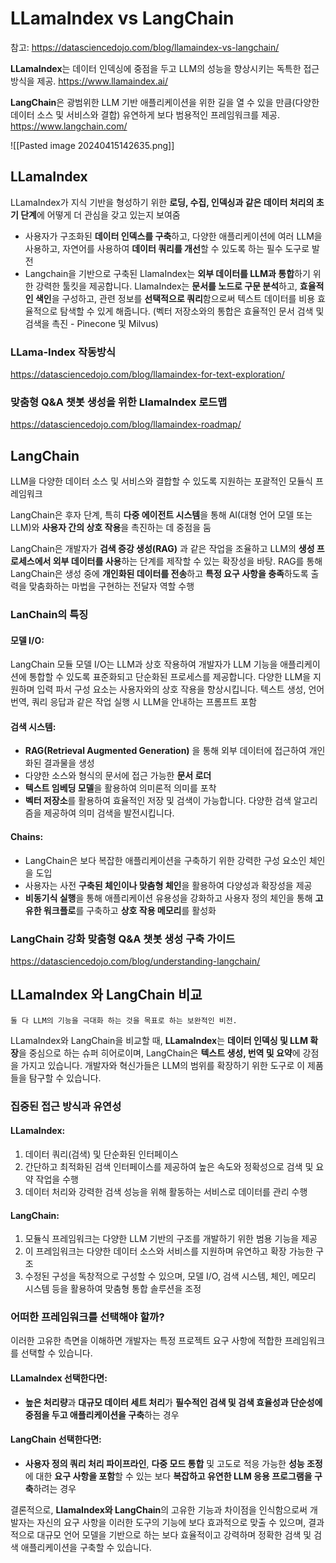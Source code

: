 
# LLamaIndex vs LangChain
참고: https://datasciencedojo.com/blog/llamaindex-vs-langchain/


**LLamaIndex**는 데이터 인덱싱에 중점을 두고 LLM의 성능을 향상시키는 독특한 접근 방식을 제공.
https://www.llamaindex.ai/

**LangChain**은 광범위한 LLM 기반 애플리케이션을 위한 길을 열 수 있을 만큼(다양한 데이터 소스 및 서비스와 결합) 유연하게 보다 범용적인 프레임워크를 제공.
https://www.langchain.com/

![[Pasted image 20240415142635.png]]

## LLamaIndex

LLamaIndex가 지식 기반을 형성하기 위한 **로딩, 수집, 인덱싱과 같은 데이터 처리의 초기 단계**에 어떻게 더 관심을 갖고 있는지 보여줌
- 사용자가 구조화된 **데이터 인덱스를 구축**하고, 다양한 애플리케이션에 여러 LLM을 사용하고, 자연어를 사용하여 **데이터 쿼리를 개선**할 수 있도록 하는 필수 도구로 발전
- Langchain을 기반으로 구축된 LlamaIndex는 **외부 데이터를 LLM과 통합**하기 위한 강력한 툴킷을 제공합니다. LlamaIndex는 **문서를 노드로 구문 분석**하고, **효율적인 색인**을 구성하고, 관련 정보를 **선택적으로 쿼리**함으로써 텍스트 데이터를 비용 효율적으로 탐색할 수 있게 해줍니다. (벡터 저장소와의 통합은 효율적인 문서 검색 및 검색을 촉진 - Pinecone 및 Milvus)

### LLama-Index 작동방식
https://datasciencedojo.com/blog/llamaindex-for-text-exploration/

### 맞춤형 Q&A 챗봇 생성을 위한 LlamaIndex 로드맵
https://datasciencedojo.com/blog/llamaindex-roadmap/



## LangChain

LLM을 다양한 데이터 소스 및 서비스와 결합할 수 있도록 지원하는 포괄적인 모듈식 프레임워크

LangChain은 후자 단계, 특히 **다중 에이전트 시스템**을 통해 AI(대형 언어 모델 또는 LLM)와 **사용자 간의 상호 작용**을 촉진하는 데 중점을 둠

LangChain은 개발자가 **검색 증강 생성(RAG)** 과 같은 작업을 조율하고 LLM의 **생성 프로세스에서 외부 데이터를 사용**하는 단계를 제작할 수 있는 확장성을 바탕. 
	RAG를 통해 LangChain은 생성 중에 **개인화된 데이터를 전송**하고 **특정 요구 사항을 충족**하도록 출력을 맞춤화하는 마법을 구현하는 전달자 역할 수행

### LanChain의 특징

#### 모델 I/O:
LangChain 모듈 모델 I/O는 LLM과 상호 작용하여 개발자가 LLM 기능을 애플리케이션에 통합할 수 있도록 표준화되고 단순화된 프로세스를 제공합니다. 다양한 LLM을 지원하며 입력 파서 구성 요소는 사용자와의 상호 작용을 향상시킵니다.
	텍스트 생성, 언어 번역, 쿼리 응답과 같은 작업 실행 시 LLM을 안내하는 프롬프트 포함

#### 검색 시스템:
- **RAG(Retrieval Augmented Generation)** 을 통해 외부 데이터에 접근하여 개인화된 결과물을 생성
- 다양한 소스와 형식의 문서에 접근 가능한 **문서 로더**
- **텍스트 임베딩 모델**을 활용하여 의미론적 의미를 포착
- **벡터 저장소**를 활용하여 효율적인 저장 및 검색이 가능합니다. 다양한 검색 알고리즘을 제공하여 의미 검색을 발전시킵니다.

#### Chains:
- LangChain은 보다 복잡한 애플리케이션을 구축하기 위한 강력한 구성 요소인 체인을 도입
- 사용자는 사전 **구축된 체인이나 맞춤형 체인**을 활용하여 다양성과 확장성을 제공
- **비동기식 실행**을 통해 애플리케이션 유용성을 강화하고 사용자 정의 체인을 통해 **고유한 워크플로**를 구축하고 **상호 작용 메모리**를 활성화

### LangChain 강화 맞춤형 Q&A 챗봇 생성 구축 가이드
https://datasciencedojo.com/blog/understanding-langchain/


## LLamaIndex 와 LangChain 비교

`둘 다 LLM의 기능을 극대화 하는 것을 목표로 하는 보완적인 비전.`

LLamaIndex와 LangChain을 비교할 때, **LLamaIndex**는 **데이터 인덱싱 및 LLM 확장**을 중심으로 하는 슈퍼 히어로이며, LangChain은 **텍스트 생성, 번역 및 요약**에 강점을 가지고 있습니다. 개발자와 혁신가들은 LLM의 범위를 확장하기 위한 도구로 이 제품들을 탐구할 수 있습니다.

### 집중된 접근 방식과 유연성

#### LLamaIndex:
1. 데이터 쿼리(검색) 및 단순화된 인터페이스 
2. 간단하고 최적화된 검색 인터페이스를 제공하여 높은 속도와 정확성으로 검색 및 요약 작업을 수행
3. 데이터 처리와 강력한 검색 성능을 위해 활동하는 서비스로 데이터를 관리 수행

#### LangChain:
1. 모듈식 프레임워크는 다양한 LLM 기반의 구조를 개발하기 위한 범용 기능을 제공
2. 이 프레임워크는 다양한 데이터 소스와 서비스를 지원하며 유연하고 확장 가능한 구조
3. 수정된 구성을 독창적으로 구성할 수 있으며, 모델 I/O, 검색 시스템, 체인, 메모리 시스템 등을 활용하여 맞춤형 통합 솔루션을 조정

### 어떠한 프레임워크를 선택해야 할까?
이러한 고유한 측면을 이해하면 개발자는 특정 프로젝트 요구 사항에 적합한 프레임워크를 선택할 수 있습니다.

#### LLamaIndex 선택한다면:
- **높은 처리량**과 **대규모 데이터 세트 처리**가 **필수적인 검색 및 검색 효율성과 단순성에 중점을 두고 애플리케이션을 구축**하는 경우

#### LangChain 선택한다면:
- **사용자 정의 쿼리 처리 파이프라인**, **다중 모드 통합** 및 고도로 적응 가능한 **성능 조정**에 대한 **요구 사항을 포함**할 수 있는 보다 **복잡하고 유연한 LLM 응용 프로그램을 구축**하려는 경우

결론적으로, **LlamaIndex와 LangChain**의 고유한 기능과 차이점을 인식함으로써 개발자는 자신의 요구 사항을 이러한 도구의 기능에 보다 효과적으로 맞출 수 있으며, 결과적으로 대규모 언어 모델을 기반으로 하는 보다 효율적이고 강력하며 정확한 검색 및 검색 애플리케이션을 구축할 수 있습니다.



